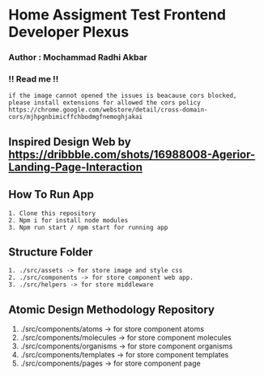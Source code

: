 # Home Assigment Test Frontend Developer Plexus

### Author : Mochammad Radhi Akbar

### !! Read me !!

    if the image cannot opened the issues is beacause cors blocked,
    please install extensions for allowed the cors policy
    https://chrome.google.com/webstore/detail/cross-domain-cors/mjhpgnbimicffchbodmgfnemoghjakai

## Inspired Design Web by https://dribbble.com/shots/16988008-Agerior-Landing-Page-Interaction

## How To Run App

    1. Clone this repository
    2. Npm i for install node modules
    3. Npm run start / npm start for running app

## Structure Folder

    1. ./src/assets -> for store image and style css
    2. ./src/components -> for store component web app.
    3. ./src/helpers -> for store middleware

## Atomic Design Methodology Repository

1. ./src/components/atoms -> for store component
   atoms
2. ./src/components/molecules -> for store component molecules
3. ./src/components/organisms -> for store component organisms
4. ./src/components/templates -> for store component templates
5. ./src/components/pages -> for store component page
